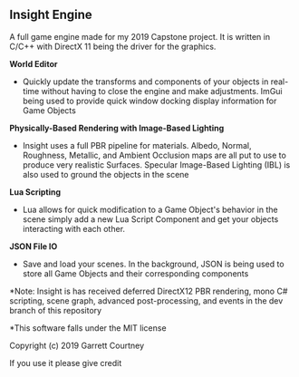 ## Insight Engine
A full game engine made for my 2019 Capstone project. It is written in C/C++ with DirectX 11 being the driver for the graphics.

**World Editor**
* Quickly update the transforms and components of your objects in real-time without having to close the engine and make adjustments. ImGui being used to provide quick window docking display information for Game Objects

**Physically-Based Rendering with Image-Based Lighting**
* Insight uses a full PBR pipeline for materials. Albedo, Normal, Roughness, Metallic, and Ambient Occlusion maps are all put to use to produce very realistic Surfaces. Specular Image-Based Lighting (IBL) is also used to ground the objects in the scene

**Lua Scripting**
* Lua allows for quick modification to a Game Object's behavior in the scene simply add a new Lua Script Component and get your objects interacting with each other.

**JSON File IO**
* Save and load your scenes. In the background, JSON is being used to store all Game Objects and their corresponding components

*Note: Insight is has received deferred DirectX12 PBR rendering, mono C# scripting, scene graph, advanced post-processing, and events in the dev branch of this repository 

*This software falls under the MIT license

Copyright (c) 2019 Garrett Courtney

If you use it please give credit
